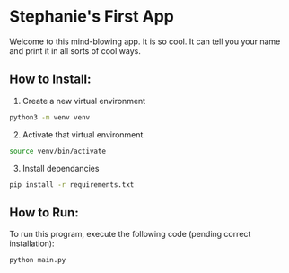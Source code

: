 # Stephanie's First App
Welcome to this mind-blowing app. It is so cool. It
can tell you your name and print it in all sorts of cool
ways.

## How to Install:
1. Create a new virtual environment
```bash
python3 -m venv venv
```
2. Activate that virtual environment
```bash
source venv/bin/activate
```
3. Install dependancies
```bash
pip install -r requirements.txt
```

## How to Run:
To run this program, execute the following code
(pending correct installation):
```bash
python main.py
```
